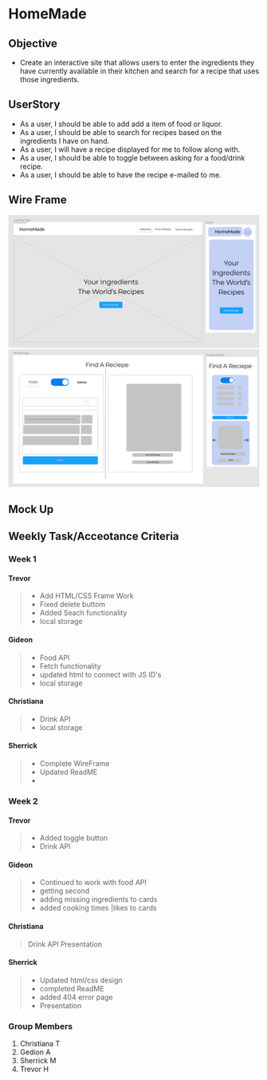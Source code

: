 # HomeMade

## Objective

- Create an interactive site that allows users to enter the ingredients they have currently available in their kitchen and search for a recipe that uses those ingredients.

## UserStory

- As a user, I should be able to add add a item of food or liquor.
- As a user, I should be able to search for recipes based on the ingredients I have on hand.
- As a user, I will have a recipe displayed for me to follow along with.
- As a user, I should be able to toggle between asking for a food/drink recipe.
- As a user, I should be able to have the recipe e-mailed to me.

## Wire Frame

![WifeFrame Landing Page](./assets/images/Screen%20Shot%202022-04-22%20at%209.12.03%20PM.png)
![Reciepe Page](./assets/images/Screen%20Shot%202022-04-22%20at%209.12.22%20PM.png)

## Mock Up

## Weekly Task/Acceotance Criteria

### Week 1

#### Trevor

> - Add HTML/CSS Frame Work
> - Fixed delete buttom
> - Added Seach functionality
> - local storage

#### Gideon

> - Food API
> - Fetch functionality
> - updated html to connect with JS ID's
> - local storage

#### Christiana

> - Drink API
> - local storage

#### Sherrick

> - Complete WireFrame
> - Updated ReadME
> -

### Week 2

#### Trevor

> - Added toggle button
> - Drink API

#### Gideon

> - Continued to work with food API
> - getting second
> - adding missing ingredients to cards
> - added cooking times |likes to cards

#### Christiana

> Drink API
> Presentation

#### Sherrick

> - Updated html/css design
> - completed ReadME
> - added 404 error page
> - Presentation

### Group Members

1. Christiana T
2. Gedion A
3. Sherrick M
4. Trevor H
